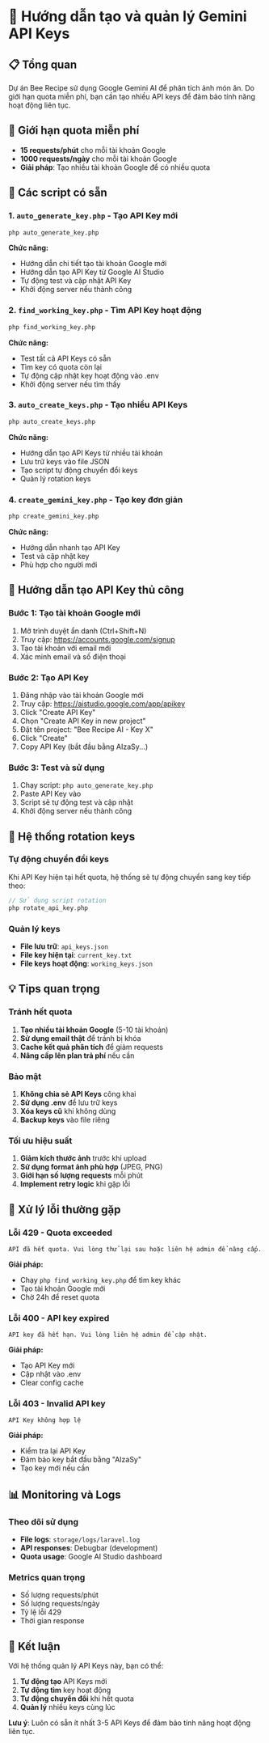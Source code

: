 # 🔑 Hướng dẫn tạo và quản lý Gemini API Keys

## 📋 Tổng quan

Dự án Bee Recipe sử dụng Google Gemini AI để phân tích ảnh món ăn. Do giới hạn quota miễn phí, bạn cần tạo nhiều API keys để đảm bảo tính năng hoạt động liên tục.

## 🎯 Giới hạn quota miễn phí

-   **15 requests/phút** cho mỗi tài khoản Google
-   **1000 requests/ngày** cho mỗi tài khoản Google
-   **Giải pháp**: Tạo nhiều tài khoản Google để có nhiều quota

## 🚀 Các script có sẵn

### 1. `auto_generate_key.php` - Tạo API Key mới

```bash
php auto_generate_key.php
```

**Chức năng:**

-   Hướng dẫn chi tiết tạo tài khoản Google mới
-   Hướng dẫn tạo API Key từ Google AI Studio
-   Tự động test và cập nhật API Key
-   Khởi động server nếu thành công

### 2. `find_working_key.php` - Tìm API Key hoạt động

```bash
php find_working_key.php
```

**Chức năng:**

-   Test tất cả API Keys có sẵn
-   Tìm key có quota còn lại
-   Tự động cập nhật key hoạt động vào .env
-   Khởi động server nếu tìm thấy

### 3. `auto_create_keys.php` - Tạo nhiều API Keys

```bash
php auto_create_keys.php
```

**Chức năng:**

-   Hướng dẫn tạo API Keys từ nhiều tài khoản
-   Lưu trữ keys vào file JSON
-   Tạo script tự động chuyển đổi keys
-   Quản lý rotation keys

### 4. `create_gemini_key.php` - Tạo key đơn giản

```bash
php create_gemini_key.php
```

**Chức năng:**

-   Hướng dẫn nhanh tạo API Key
-   Test và cập nhật key
-   Phù hợp cho người mới

## 📝 Hướng dẫn tạo API Key thủ công

### Bước 1: Tạo tài khoản Google mới

1. Mở trình duyệt ẩn danh (Ctrl+Shift+N)
2. Truy cập: https://accounts.google.com/signup
3. Tạo tài khoản với email mới
4. Xác minh email và số điện thoại

### Bước 2: Tạo API Key

1. Đăng nhập vào tài khoản Google mới
2. Truy cập: https://aistudio.google.com/app/apikey
3. Click "Create API Key"
4. Chọn "Create API Key in new project"
5. Đặt tên project: "Bee Recipe AI - Key X"
6. Click "Create"
7. Copy API Key (bắt đầu bằng AIzaSy...)

### Bước 3: Test và sử dụng

1. Chạy script: `php auto_generate_key.php`
2. Paste API Key vào
3. Script sẽ tự động test và cập nhật
4. Khởi động server nếu thành công

## 🔄 Hệ thống rotation keys

### Tự động chuyển đổi keys

Khi API Key hiện tại hết quota, hệ thống sẽ tự động chuyển sang key tiếp theo:

```php
// Sử dụng script rotation
php rotate_api_key.php
```

### Quản lý keys

-   **File lưu trữ**: `api_keys.json`
-   **File key hiện tại**: `current_key.txt`
-   **File keys hoạt động**: `working_keys.json`

## 💡 Tips quan trọng

### Tránh hết quota

1. **Tạo nhiều tài khoản Google** (5-10 tài khoản)
2. **Sử dụng email thật** để tránh bị khóa
3. **Cache kết quả phân tích** để giảm requests
4. **Nâng cấp lên plan trả phí** nếu cần

### Bảo mật

1. **Không chia sẻ API Keys** công khai
2. **Sử dụng .env** để lưu trữ keys
3. **Xóa keys cũ** khi không dùng
4. **Backup keys** vào file riêng

### Tối ưu hiệu suất

1. **Giảm kích thước ảnh** trước khi upload
2. **Sử dụng format ảnh phù hợp** (JPEG, PNG)
3. **Giới hạn số lượng requests** mỗi phút
4. **Implement retry logic** khi gặp lỗi

## 🚨 Xử lý lỗi thường gặp

### Lỗi 429 - Quota exceeded

```
API đã hết quota. Vui lòng thử lại sau hoặc liên hệ admin để nâng cấp.
```

**Giải pháp:**

-   Chạy `php find_working_key.php` để tìm key khác
-   Tạo tài khoản Google mới
-   Chờ 24h để reset quota

### Lỗi 400 - API key expired

```
API key đã hết hạn. Vui lòng liên hệ admin để cập nhật.
```

**Giải pháp:**

-   Tạo API Key mới
-   Cập nhật vào .env
-   Clear config cache

### Lỗi 403 - Invalid API key

```
API Key không hợp lệ
```

**Giải pháp:**

-   Kiểm tra lại API Key
-   Đảm bảo key bắt đầu bằng "AIzaSy"
-   Tạo key mới nếu cần

## 📊 Monitoring và Logs

### Theo dõi sử dụng

-   **File logs**: `storage/logs/laravel.log`
-   **API responses**: Debugbar (development)
-   **Quota usage**: Google AI Studio dashboard

### Metrics quan trọng

-   Số lượng requests/phút
-   Số lượng requests/ngày
-   Tỷ lệ lỗi 429
-   Thời gian response

## 🎯 Kết luận

Với hệ thống quản lý API Keys này, bạn có thể:

1. **Tự động tạo** API Keys mới
2. **Tự động tìm** key hoạt động
3. **Tự động chuyển đổi** khi hết quota
4. **Quản lý** nhiều keys cùng lúc

**Lưu ý**: Luôn có sẵn ít nhất 3-5 API Keys để đảm bảo tính năng hoạt động liên tục.
